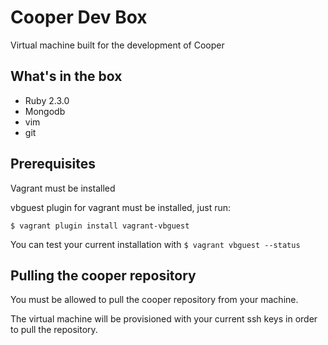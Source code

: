 # Cooper Dev Box

Virtual machine built for the development of Cooper

## What's in the box

* Ruby 2.3.0
* Mongodb
* vim
* git

## Prerequisites

Vagrant must be installed

vbguest plugin for vagrant must be installed, just run:

```$ vagrant plugin install vagrant-vbguest```

You can test your current installation with ```$ vagrant vbguest --status```

## Pulling the cooper repository

You must be allowed to pull the cooper repository from your machine.

The virtual machine will be provisioned with your current ssh keys in order to pull the repository.
